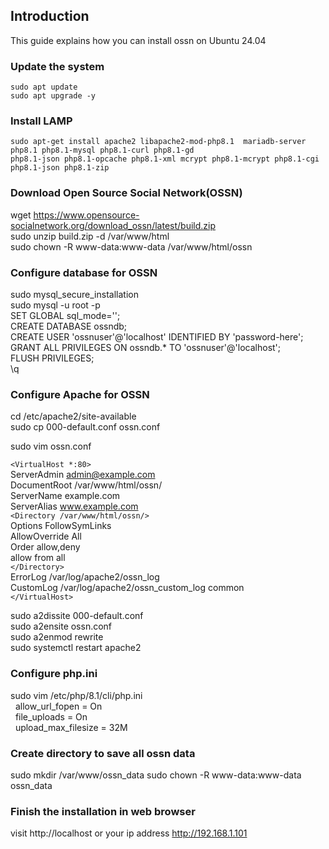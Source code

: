 ## Introduction

This guide explains how  you can install ossn on Ubuntu 24.04

### Update the system
```
sudo apt update  
sudo apt upgrade -y
```

### Install LAMP
```
sudo apt-get install apache2 libapache2-mod-php8.1  mariadb-server php8.1 php8.1-mysql php8.1-curl php8.1-gd     
php8.1-json php8.1-opcache php8.1-xml mcrypt php8.1-mcrypt php8.1-cgi php8.1-json php8.1-zip
```

### Download Open Source Social Network(OSSN)
wget https://www.opensource-socialnetwork.org/download_ossn/latest/build.zip  
sudo unzip build.zip -d /var/www/html  
sudo chown -R www-data:www-data /var/www/html/ossn  

### Configure database for OSSN
sudo mysql_secure_installation  
sudo mysql -u root -p  
  SET GLOBAL sql_mode='';  
  CREATE DATABASE ossndb;  
  CREATE USER 'ossnuser'@'localhost' IDENTIFIED BY 'password-here';  
  GRANT ALL PRIVILEGES ON ossndb.* TO 'ossnuser'@'localhost';  
  FLUSH PRIVILEGES;  
  \q  
  
### Configure Apache for OSSN
cd /etc/apache2/site-available  
sudo cp 000-default.conf ossn.conf  

sudo vim ossn.conf 

`<VirtualHost *:80>`  
ServerAdmin admin@example.com  
DocumentRoot /var/www/html/ossn/  
ServerName example.com  
ServerAlias www.example.com  
`<Directory /var/www/html/ossn/>`  
Options FollowSymLinks  
AllowOverride All  
Order allow,deny  
allow from all  
`</Directory>`  
ErrorLog /var/log/apache2/ossn_log  
CustomLog /var/log/apache2/ossn_custom_log common    
`</VirtualHost>`

sudo a2dissite 000-default.conf  
sudo a2ensite ossn.conf  
sudo a2enmod rewrite  
sudo systemctl restart apache2

### Configure php.ini
sudo vim /etc/php/8.1/cli/php.ini  
&nbsp;&nbsp;allow_url_fopen = On  
&nbsp;&nbsp;file_uploads = On  
&nbsp;&nbsp;upload_max_filesize = 32M  
 
### Create directory to save all ossn data
sudo mkdir /var/www/ossn_data
sudo chown -R www-data:www-data ossn_data

### Finish the installation in web browser
visit http://localhost or your ip address http://192.168.1.101
